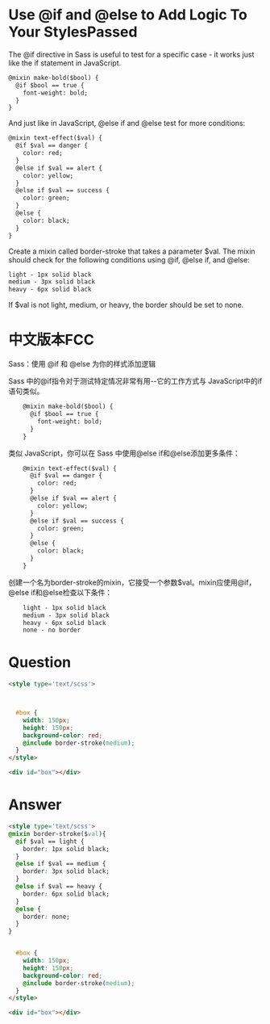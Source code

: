 # Use @if and @else to Add Logic To Your StylesPassed

The @if directive in Sass is useful to test for a specific case - it works just like the if statement in JavaScript.

```html
@mixin make-bold($bool) {
  @if $bool == true {
    font-weight: bold;
  }
}
```

And just like in JavaScript, @else if and @else test for more conditions:

```html
@mixin text-effect($val) {
  @if $val == danger {
    color: red;
  }
  @else if $val == alert {
    color: yellow;
  }
  @else if $val == success {
    color: green;
  }
  @else {
    color: black;
  }
}
```

Create a mixin called border-stroke that takes a parameter $val. The mixin should check for the following conditions using @if, @else if, and @else:

```html
light - 1px solid black
medium - 3px solid black
heavy - 6px solid black
```

If $val is not light, medium, or heavy, the border should be set to none.


# 中文版本FCC
Sass：使用 @if 和 @else 为你的样式添加逻辑

Sass 中的@if指令对于测试特定情况非常有用--它的工作方式与 JavaScript中的if语句类似。

```html
    @mixin make-bold($bool) {
      @if $bool == true {
        font-weight: bold;
      }
    }
```

类似 JavaScript，你可以在 Sass 中使用@else if和@else添加更多条件：

```html
    @mixin text-effect($val) {
      @if $val == danger {
        color: red;
      }
      @else if $val == alert {
        color: yellow;
      }
      @else if $val == success {
        color: green;
      }
      @else {
        color: black;
      }
    }
```

创建一个名为border-stroke的mixin，它接受一个参数$val。mixin应使用@if，@else if和@else检查以下条件：

```html
    light - 1px solid black
    medium - 3px solid black
    heavy - 6px solid black
    none - no border
```


# Question
```html
<style type='text/scss'>



  #box {
    width: 150px;
    height: 150px;
    background-color: red;
    @include border-stroke(medium);
  }
</style>

<div id="box"></div>
```


# Answer
```html
<style type='text/scss'>
@mixin border-stroke($val){
  @if $val == light {
    border: 1px solid black;
  }
  @else if $val == medium {
    border: 3px solid black;
  }
  @else if $val == heavy {
    border: 6px solid black;
  }
  @else {
    border: none;
  }
}


  #box {
    width: 150px;
    height: 150px;
    background-color: red;
    @include border-stroke(medium);
  }
</style>

<div id="box"></div>
```
